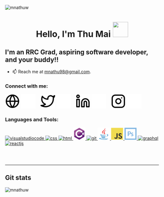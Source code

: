  <p align="left"> <img src="https://komarev.com/ghpvc/?username=mnathuw&label=Profile%20views&color=0e75b6&style=flat" alt="mnathuw" /> </p>
 
 # <p align="center"> Hello, I'm Thu Mai <img src="https://raw.githubusercontent.com/nixin72/nixin72/master/wave.gif" width="50" height="50" /> </p>

## I'm an RRC Grad, aspiring software developer, and your buddy!!

- 📫 Reach me at mnathu98@gmail.com.
<!-- 👯 I’m looking for a full-time software engineer and I am willing to relocate in order to fit the company culture if you consider me as a part of your team.-->
### Connect with me:

[![website](./img/globe-light.svg)](https://mnathuw.github.io/)
[![website](./img/globe-dark.svg)](https://mnathuw.github.io/)
&nbsp;&nbsp;
[![website](./img/twitter-light.svg)](https://twitter.com/mnathuw)
[![website](./img/twitter-dark.svg)](https://twitter.com/mnathuw)
&nbsp;&nbsp;
[![website](./img/linkedin-light.svg)](https://www.linkedin.com/in/mnathuw/)
[![website](./img/linkedin-dark.svg)](https://www.linkedin.com/in/mnathuw/)
&nbsp;&nbsp;
[![website](./img/instagram-light.svg)](https://www.instagram.com/natmai.98/)
[![website](./img/instagram-dark.svg)](https://www.instagram.com/natmai.98/)

### Languages and Tools:

<!-- visual code -->
<p align="left"> <a href="https://code.visualstudio.com/" target="_blank" rel="noreferrer"> <img src="https://cdn.jsdelivr.net/gh/devicons/devicon/icons/vscode/vscode-original.svg" alt="visualstudiocode" width="40" height="40"/> </a> 
<!-- css -->
<a href="https://developer.mozilla.org/en-US/docs/Web/CSS" target="_blank" rel="noreferrer"> <img src="https://cdn.jsdelivr.net/gh/devicons/devicon/icons/css3/css3-original.svg" alt="css" width="40" height="40"/> </a>  
<!-- html -->
<a href="https://www.w3schools.com/html/" target="_blank" rel="noreferrer"> <img src="https://cdn.jsdelivr.net/gh/devicons/devicon/icons/html5/html5-original.svg" alt="html" width="40" height="40"/> </a>  
<!-- c# -->
<a href="https://www.w3schools.com/cs/" target="_blank" rel="noreferrer"> <img src="https://raw.githubusercontent.com/devicons/devicon/master/icons/csharp/csharp-original.svg" alt="csharp" width="40" height="40"/> </a>  
<!-- git -->
<a href="https://git-scm.com/" target="_blank" rel="noreferrer"> <img src="https://www.vectorlogo.zone/logos/git-scm/git-scm-icon.svg" alt="git" width="40" height="40"/> </a> 
<!-- java -->
<a href="https://www.java.com" target="_blank" rel="noreferrer"> <img src="https://raw.githubusercontent.com/devicons/devicon/master/icons/java/java-original.svg" alt="java" width="40" height="40"/> </a> 
<!-- javascript -->
<a href="https://developer.mozilla.org/en-US/docs/Web/JavaScript" target="_blank" rel="noreferrer"> <img src="https://raw.githubusercontent.com/devicons/devicon/master/icons/javascript/javascript-original.svg" alt="javascript" width="40" height="40"/> </a> 
<!-- photoshop -->
<a href="https://www.photoshop.com/en" target="_blank" rel="noreferrer"> <img src="https://raw.githubusercontent.com/devicons/devicon/master/icons/photoshop/photoshop-line.svg" alt="photoshop" width="40" height="40"/> </a> 
<!-- graphql -->
<a href="https://graphql.org/" target="_blank" rel="noreferrer"> <img src="https://cdn.jsdelivr.net/gh/devicons/devicon/icons/graphql/graphql-plain.svg" alt="graphql" width="40" height="40"/> </a> 
<!-- reactjs -->
<a href="https://reactjs.org/" target="_blank" rel="noreferrer"> <img src="https://cdn.jsdelivr.net/gh/devicons/devicon/icons/react/react-original.svg" alt="reactjs" width="40" height="40"/> </a> </p>

<br />
<br />

---

## Git stats
<p><img align="center" src="https://github-readme-stats.vercel.app/api/top-langs/?username=mnathuw&theme=dark" alt="mnathuw" /></p>
